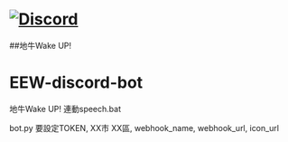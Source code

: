 # [![Discord](https://discord.com/api/guilds/808241076657717268/widget.png)](https://discord.gg/rCZeuaucjf)
##地牛Wake UP!
# EEW-discord-bot

地牛Wake UP! 連動speech.bat

bot.py
要設定TOKEN, XX市 XX區, webhook_name, webhook_url, icon_url
